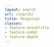 ```yaml
---
layout: search
url: /search/
title: Pesquisar
classes:
- feature-nosubtitle
- feature-nohdr
- feature-depth
---
```

